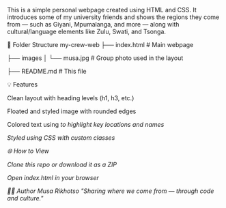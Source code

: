 This is a simple personal webpage created using HTML and CSS. It introduces some of my university friends and shows the regions they come from — such as Giyani, Mpumalanga, and more — along with cultural/language elements like Zulu, Swati, and Tsonga.

📁 Folder Structure
my-crew-web
├── index.html # Main webpage

├── images
│ └── musa.jpg # Group photo used in the layout

├── README.md # This file

💡 Features

Clean layout with heading levels (h1, h3, etc.)

Floated and styled image with rounded edges

Colored text using <em> to highlight key locations and names

Styled using CSS with custom classes

🌐 How to View

Clone this repo or download it as a ZIP

Open index.html in your browser

🧑‍💻 Author
Musa Rikhotso
"Sharing where we come from — through code and culture."
